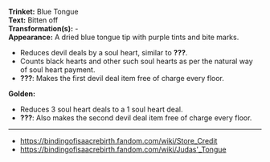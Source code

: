 **Trinket:** Blue Tongue
<br>
**Text:** Bitten off
<br>
**Transformation(s):** -
<br>
**Appearance:** A dried blue tongue tip with purple tints and bite marks.

- Reduces devil deals by a soul heart, similar to **???**.
- Counts black hearts and other such soul hearts as per the natural way of soul heart payment.
- **???**: Makes the first devil deal item free of charge every floor.

**Golden:**

- Reduces 3 soul heart deals to a 1 soul heart deal.
- **???**: Also makes the second devil deal item free of charge every floor.


---

- https://bindingofisaacrebirth.fandom.com/wiki/Store_Credit
- https://bindingofisaacrebirth.fandom.com/wiki/Judas'_Tongue